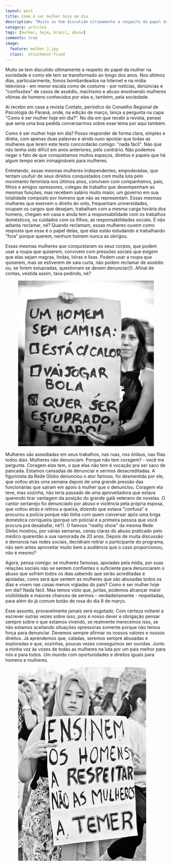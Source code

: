 ```yaml
---
layout: post
title: Como é ser mulher hoje em dia
description: "Muito se tem discutido ultimamente a respeito do papel da mulher na sociedade e como ele tem se transformado ao longo dos anos."
category: articles
tags: [mulher, hoje, brasil, abuso]
comments: true
image:
  feature: mulher_1.jpg
  class:  attachment-fixed
---
```


Muito se tem discutido ultimamente a respeito do papel da mulher na sociedade e como ele tem se transformado ao longo dos anos.
Nos últimos dias, particularmente, fomos bombardeados na Internet e na mídia televisiva - em menor escala como de costume - por notícias, denúncias e  "confissões" de casos de assédio, machismo e abuso envolvendo mulheres vítimas de homens conhecidos por elas e, também, pela sociedade.
 
Aí recebo em casa a revista Contato, periódico do Conselho Regional de Psicologia do Paraná, onde, na edição de março, lança a pergunta na capa: "Como é ser mulher hoje em dia?". No dia em que recebi a revista, pensei que seria uma boa pedida conversarmos sobre esse tema por aqui também.
 
Como é ser mulher hoje em dia? Posso responder de forma clara, simples e direta, com apenas duas palavras e ainda ouso apostar que todas as mulheres que lerem este texto concordarão comigo: "nada fácil". Não que não tenha sido difícil em anos anteriores, pelo contrário. Não podemos negar o fato de que conquistamos muitos espaços, direitos e papeis que há algum tempo eram inimagináveis para mulheres.
 
Entretando, essas mesmas mulheres independentes, empoderadas, que tentam usufuir de seus direitos conquistados com muita luta pelo movimento feminista nos últimos anos, convivem com companheiros, pais, filhos e amigos opressores, colegas de trabalho que desempenham as mesmas funções, mas recebem salário muito maior, um governo em sua totalidade composto por homens que não as representam. Essas mesmas mulheres que exercem o direito do voto, frequentam universidades, ocupam os cargos que desejam, trabalham com a mesma carga horária dos homens, chegam em casa e ainda tem a responsabilidade com os trabalhos domésticos, os cuidados com os filhos, as responsabilidades sociais. E não adianta reclamar, né? Quando reclamam, essas mulheres ouvem como resposta que esse é o papel delas, que elas estão estudando e trabalhando "fora" porque querem, nenhum homem nunca as obrigou.
 
Essas mesmas mulheres que conquistaram os seus corpos, que podem usar a roupa que quiserem, convivem com pressões sociais que exigem que elas sejam magras, lindas, loiras e lisas. Podem usar a roupa que quiserem, mas se estiverem de saia curta, não podem reclamar de assédio ou, se forem estupradas, questionam se devem denunciar(!). Afinal de contas, vestida assim, tava pedindo, né?

<figure>
    <img src="/images/mulher_2.jpg">
</figure>
 
Mulheres são assediadas em seus trabalhos, nas ruas, nos ônibus, nas filas todos dias. Mulheres não denunciam. Porque não tem coragem? - você me pergunta. Coragem elas tem, o que elas não tem é vocação pra ser saco de pancada. Estamos cansadas de denunciar e sermos desacreditadas. A figurinista da Rede Globo denunciou o ator famoso, foi desmentida por ele, que voltou atrás uma semana depois de uma grande pressão das funcionárias que saíram em apoio à mulher que o denunciou. Coragem ela teve, mas sozinha, não teria passado de uma aproveitadora que estava querendo tirar vantagem da posição do grande galã veterano de novelas. O cantor sertanejo foi denunciado por abuso e violência pela própria esposa, que voltou atrás e retirou a queixa, dizendo que estava "confusa" e procurou a polícia porque não tinha com quem conversar após uma briga doméstica corriqueira (porque um policial é a primeira pessoa que você procura pra desabafar, né?). O famoso "reality show" da mesma Rede Globo mostrou, por várias semanas, cenas claras do abuso praticado pelo médico quarentão a sua namorada de 20 anos. Depois de muita discussão e denúncia nas redes sociais, decidiram retirar o participante do programa, não sem antes aproveitar muito bem a audiência que o caso proporcionou, não é mesmo?
 
Agora, pensa comigo: se mulheres famosas, apoiadas pela mídia, por suas relações sociais não se sentem confiantes o suficiente para denunciarem o abuso que sofrem todos os dias sabendo que serão acreditadas e apoiadas, como será que sentem as mulheres que são abusadas todos os dias e vivem nas casas menos vigiadas do país?
Como é ser mulher hoje em dia? Nada fácil. Mas temos visto que, juntas, podemos alcançar maior visibilidade e maiores chances de sermos - verdadeiramente - respeitadas, para além do já comum botão de rosa do dia 8 de março.
 
Esse assunto, provavelmente jamais será esgotado. Com certeza voltarei a escrever outras vezes sobre isso, pois é nosso dever e obrigação pensar sempre sobre o que estamos vivendo, se realmente merecemos isso, se não estamos aceitando situações opressoras somente porque não temos força para denunciar. Devemos sempre afirmar os nossos valores e nossos direitos. Já aprendemos que, caladas, seremos sempre abusadas e exploradas e que, sozinhas, poucas vezes conseguimos ser ouvidas. Junto a minha voz às vozes de todas as mulheres na luta por um país melhor para nós e para todos. Um mundo com oportunidades e direitos iguais para homens e mulheres.

<figure>
    <img src="/images/mulher_3.jpg">
</figure>
